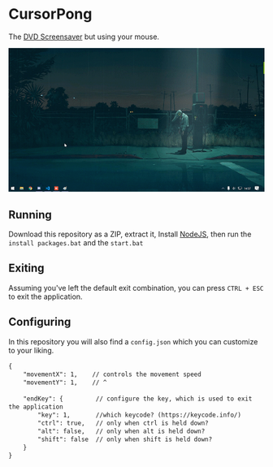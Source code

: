 # CursorPong
The [DVD Screensaver](https://bouncingdvdlogo.com/) but using your mouse.  

![Preview](./.github/preview.gif)

## Running
Download this repository as a ZIP, extract it, Install [NodeJS](https://nodejs.org/en/), then run the `install packages.bat` and the `start.bat`

## Exiting
Assuming you've left the default exit combination, you can press `CTRL + ESC` to exit the application.

## Configuring
In this repository you will also find a `config.json` which you can customize to your liking.
```
{
    "movementX": 1,    // controls the movement speed
    "movementY": 1,    // ^
    
    "endKey": {         // configure the key, which is used to exit the application
        "key": 1,       //which keycode? (https://keycode.info/)
        "ctrl": true,   // only when ctrl is held down?
        "alt": false,   // only when alt is held down?
        "shift": false  // only when shift is held down?
    }
}
```
